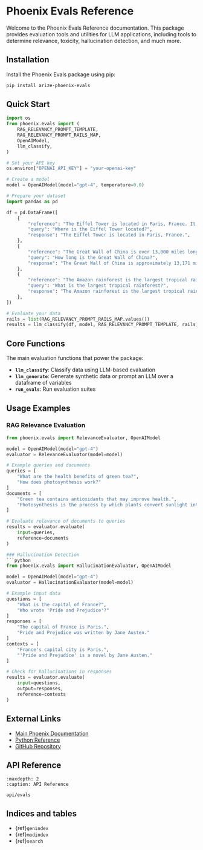 # Phoenix Evals Reference

Welcome to the Phoenix Evals Reference documentation. This package provides evaluation tools and utilities for LLM applications, including tools to determine relevance, toxicity, hallucination detection, and much more.

## Installation

Install the Phoenix Evals package using pip:

```bash
pip install arize-phoenix-evals
```

## Quick Start

```python
import os
from phoenix.evals import (
    RAG_RELEVANCY_PROMPT_TEMPLATE,
    RAG_RELEVANCY_PROMPT_RAILS_MAP,
    OpenAIModel,
    llm_classify,
)

# Set your API key
os.environ["OPENAI_API_KEY"] = "your-openai-key"

# Create a model
model = OpenAIModel(model="gpt-4", temperature=0.0)

# Prepare your dataset
import pandas as pd

df = pd.DataFrame([
    {
        "reference": "The Eiffel Tower is located in Paris, France. It was constructed in 1889 as the entrance arch to the 1889 World's Fair.",
        "query": "Where is the Eiffel Tower located?",
        "response": "The Eiffel Tower is located in Paris, France.",
    },
    {
        "reference": "The Great Wall of China is over 13,000 miles long. It was built over many centuries by various Chinese dynasties to protect against nomadic invasions.",
        "query": "How long is the Great Wall of China?",
        "response": "The Great Wall of China is approximately 13,171 miles (21,196 kilometers) long.",
    },
    {
        "reference": "The Amazon rainforest is the largest tropical rainforest in the world. It covers much of northwestern Brazil and extends into Colombia, Peru and other South American countries.",
        "query": "What is the largest tropical rainforest?",
        "response": "The Amazon rainforest is the largest tropical rainforest in the world. It is home to the largest number of plant and animal species in the world.",
    },
])

# Evaluate your data
rails = list(RAG_RELEVANCY_PROMPT_RAILS_MAP.values())
results = llm_classify(df, model, RAG_RELEVANCY_PROMPT_TEMPLATE, rails)
```

## Core Functions
The main evaluation functions that power the package:
- **`llm_classify`**: Classify data using LLM-based evaluation
- **`llm_generate`**: Generate synthetic data or prompt an LLM over a dataframe of variables
- **`run_evals`**: Run evaluation suites

## Usage Examples

### RAG Relevance Evaluation
```python
from phoenix.evals import RelevanceEvaluator, OpenAIModel

model = OpenAIModel(model="gpt-4")
evaluator = RelevanceEvaluator(model=model)

# Example queries and documents
queries = [
    "What are the health benefits of green tea?",
    "How does photosynthesis work?"
]
documents = [
    "Green tea contains antioxidants that may improve health.",
    "Photosynthesis is the process by which plants convert sunlight into energy."
]

# Evaluate relevance of documents to queries
results = evaluator.evaluate(
    input=queries,
    reference=documents
)

### Hallucination Detection
```python
from phoenix.evals import HallucinationEvaluator, OpenAIModel

model = OpenAIModel(model="gpt-4")
evaluator = HallucinationEvaluator(model=model)

# Example input data
questions = [
    "What is the capital of France?",
    "Who wrote 'Pride and Prejudice'?"
]
responses = [
    "The capital of France is Paris.",
    "Pride and Prejudice was written by Jane Austen."
]
contexts = [
    "France's capital city is Paris.",
    "'Pride and Prejudice' is a novel by Jane Austen."
]

# Check for hallucinations in responses
results = evaluator.evaluate(
    input=questions,
    output=responses,
    reference=contexts
)
```

## External Links

- [Main Phoenix Documentation](https://arize.com/docs/phoenix)
- [Python Reference](https://arize-phoenix.readthedocs.io/)
- [GitHub Repository](https://github.com/Arize-ai/phoenix)

## API Reference

```{toctree}
:maxdepth: 2
:caption: API Reference

api/evals
```

## Indices and tables

- {ref}`genindex`
- {ref}`modindex`
- {ref}`search` 